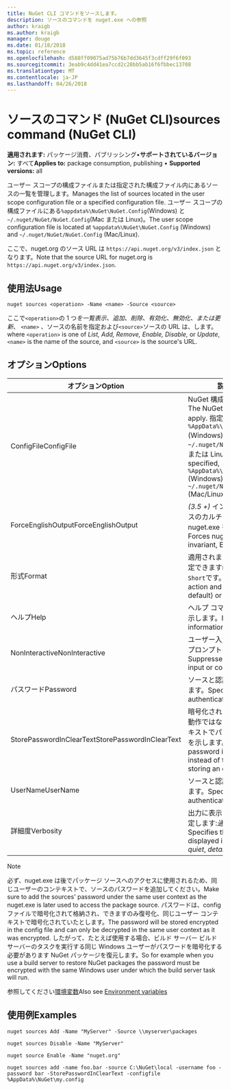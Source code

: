 ```yaml
---
title: NuGet CLI コマンドをソースします。
description: ソースのコマンドを nuget.exe への参照
author: kraigb
ms.author: kraigb
manager: douge
ms.date: 01/18/2018
ms.topic: reference
ms.openlocfilehash: d588ff09075ad75b76b7dd3645f3cdff29f6f093
ms.sourcegitcommit: 3eab9c4dd41ea7ccd2c28bb5ab16f6fbbec13708
ms.translationtype: MT
ms.contentlocale: ja-JP
ms.lasthandoff: 04/26/2018
---
```

# <a name="sources-command-nuget-cli"></a><span data-ttu-id="75878-103">ソースのコマンド (NuGet CLI)</span><span class="sxs-lookup"><span data-stu-id="75878-103">sources command (NuGet CLI)</span></span>

<span data-ttu-id="75878-104">**適用されます:** パッケージ消費、パブリッシング&bullet;**サポートされているバージョン:** すべて</span><span class="sxs-lookup"><span data-stu-id="75878-104">**Applies to:** package consumption, publishing &bullet; **Supported versions:** all</span></span>

<span data-ttu-id="75878-105">ユーザー スコープの構成ファイルまたは指定された構成ファイル内にあるソースの一覧を管理します。</span><span class="sxs-lookup"><span data-stu-id="75878-105">Manages the list of sources located in the user scope configuration file or a specified configuration file.</span></span> <span data-ttu-id="75878-106">ユーザー スコープの構成ファイルにある`%appdata%\NuGet\NuGet.Config`(Windows) と`~/.nuget/NuGet/NuGet.Config`(Mac または Linux)。</span><span class="sxs-lookup"><span data-stu-id="75878-106">The user scope configuration file is located at `%appdata%\NuGet\NuGet.Config` (Windows) and `~/.nuget/NuGet/NuGet.Config` (Mac/Linux).</span></span>

<span data-ttu-id="75878-107">ここで、nuget.org のソース URL は `https://api.nuget.org/v3/index.json` となります。</span><span class="sxs-lookup"><span data-stu-id="75878-107">Note that the source URL for nuget.org is `https://api.nuget.org/v3/index.json`.</span></span>

## <a name="usage"></a><span data-ttu-id="75878-108">使用法</span><span class="sxs-lookup"><span data-stu-id="75878-108">Usage</span></span>

```cli
nuget sources <operation> -Name <name> -Source <source>
```

<span data-ttu-id="75878-109">ここで`<operation>`の 1 つ*を一覧表示、追加、削除、有効化、無効化、*または*更新*、 `<name>` 、ソースの名前を指定および`<source>`ソースの URL は、します。</span><span class="sxs-lookup"><span data-stu-id="75878-109">where `<operation>` is one of *List, Add, Remove, Enable, Disable,* or *Update*, `<name>` is the name of the source, and `<source>` is the source's URL.</span></span>

## <a name="options"></a><span data-ttu-id="75878-110">オプション</span><span class="sxs-lookup"><span data-stu-id="75878-110">Options</span></span>

| <span data-ttu-id="75878-111">オプション</span><span class="sxs-lookup"><span data-stu-id="75878-111">Option</span></span> | <span data-ttu-id="75878-112">説明</span><span class="sxs-lookup"><span data-stu-id="75878-112">Description</span></span> |
| --- | --- |
| <span data-ttu-id="75878-113">ConfigFile</span><span class="sxs-lookup"><span data-stu-id="75878-113">ConfigFile</span></span> | <span data-ttu-id="75878-114">NuGet 構成ファイルを適用します。</span><span class="sxs-lookup"><span data-stu-id="75878-114">The NuGet configuration file to apply.</span></span> <span data-ttu-id="75878-115">指定しない場合、 `%AppData%\NuGet\NuGet.Config` (Windows) または`~/.nuget/NuGet/NuGet.Config`(Mac または Linux) を使用します。</span><span class="sxs-lookup"><span data-stu-id="75878-115">If not specified, `%AppData%\NuGet\NuGet.Config` (Windows) or `~/.nuget/NuGet/NuGet.Config` (Mac/Linux) is used.</span></span>|
| <span data-ttu-id="75878-116">ForceEnglishOutput</span><span class="sxs-lookup"><span data-stu-id="75878-116">ForceEnglishOutput</span></span> | <span data-ttu-id="75878-117">*(3.5 +)* インバリアント、英語ベースのカルチャを使用して実行する nuget.exe を強制します。</span><span class="sxs-lookup"><span data-stu-id="75878-117">*(3.5+)* Forces nuget.exe to run using an invariant, English-based culture.</span></span> |
| <span data-ttu-id="75878-118">形式</span><span class="sxs-lookup"><span data-stu-id="75878-118">Format</span></span> | <span data-ttu-id="75878-119">適用されます、`list`アクションを指定できます`Detailed`(既定) または`Short`です。</span><span class="sxs-lookup"><span data-stu-id="75878-119">Applies to the `list` action and can be `Detailed` (the default) or `Short`.</span></span> |
| <span data-ttu-id="75878-120">ヘルプ</span><span class="sxs-lookup"><span data-stu-id="75878-120">Help</span></span> | <span data-ttu-id="75878-121">ヘルプ コマンドに関する情報を表示します。</span><span class="sxs-lookup"><span data-stu-id="75878-121">Displays help information for the command.</span></span> |
| <span data-ttu-id="75878-122">NonInteractive</span><span class="sxs-lookup"><span data-stu-id="75878-122">NonInteractive</span></span> | <span data-ttu-id="75878-123">ユーザー入力または確認を要求するプロンプトを抑制します。</span><span class="sxs-lookup"><span data-stu-id="75878-123">Suppresses prompts for user input or confirmations.</span></span> |
| <span data-ttu-id="75878-124">パスワード</span><span class="sxs-lookup"><span data-stu-id="75878-124">Password</span></span> | <span data-ttu-id="75878-125">ソースと認証のパスワードを指定します。</span><span class="sxs-lookup"><span data-stu-id="75878-125">Specifies the password for authenticating with the source.</span></span> |
| <span data-ttu-id="75878-126">StorePasswordInClearText</span><span class="sxs-lookup"><span data-stu-id="75878-126">StorePasswordInClearText</span></span> | <span data-ttu-id="75878-127">暗号化された形式を格納する既定の動作ではなく暗号化されていないテキストでパスワードを保存することを示します。</span><span class="sxs-lookup"><span data-stu-id="75878-127">Indicates to store the password in unencrypted text instead of the default behavior of storing an encrypted form.</span></span> |
| <span data-ttu-id="75878-128">UserName</span><span class="sxs-lookup"><span data-stu-id="75878-128">UserName</span></span> | <span data-ttu-id="75878-129">ソースと認証のユーザー名を指定します。</span><span class="sxs-lookup"><span data-stu-id="75878-129">Specifies the user name for authenticating with the source.</span></span> |
| <span data-ttu-id="75878-130">詳細度</span><span class="sxs-lookup"><span data-stu-id="75878-130">Verbosity</span></span> | <span data-ttu-id="75878-131">出力に表示される詳細情報の量を指定します:*通常*、 *quiet*、*詳細*です。</span><span class="sxs-lookup"><span data-stu-id="75878-131">Specifies the amount of detail displayed in the output: *normal*, *quiet*, *detailed*.</span></span> |

> [!Note]
> <span data-ttu-id="75878-132">必ず、nuget.exe は後でパッケージ ソースへのアクセスに使用されるため、同じユーザーのコンテキストで、ソースのパスワードを追加してください。</span><span class="sxs-lookup"><span data-stu-id="75878-132">Make sure to add the sources' password under the same user context as the nuget.exe is later used to access the package source.</span></span> <span data-ttu-id="75878-133">パスワードは、config ファイルで暗号化されて格納され、できますのみ復号化、同じユーザー コンテキストで暗号化されていたとします。</span><span class="sxs-lookup"><span data-stu-id="75878-133">The password will be stored encrypted in the config file and can only be decrypted in the same user context as it was encrypted.</span></span> <span data-ttu-id="75878-134">したがって、たとえば使用する場合、ビルド サーバー ビルド サーバーのタスクを実行する同じ Windows ユーザーがパスワードを暗号化する必要があります NuGet パッケージを復元します。</span><span class="sxs-lookup"><span data-stu-id="75878-134">So for example when you use a build server to restore NuGet packages the password must be encrypted with the same Windows user under which  the build server task will run.</span></span>

<span data-ttu-id="75878-135">参照してください[環境変数](cli-ref-environment-variables.md)</span><span class="sxs-lookup"><span data-stu-id="75878-135">Also see [Environment variables](cli-ref-environment-variables.md)</span></span>

## <a name="examples"></a><span data-ttu-id="75878-136">使用例</span><span class="sxs-lookup"><span data-stu-id="75878-136">Examples</span></span>

```cli
nuget sources Add -Name "MyServer" -Source \\myserver\packages

nuget sources Disable -Name "MyServer"

nuget source Enable -Name "nuget.org"

nuget sources add -name foo.bar -source C:\NuGet\local -username foo -password bar -StorePasswordInClearText -configfile %AppData%\NuGet\my.config
```
